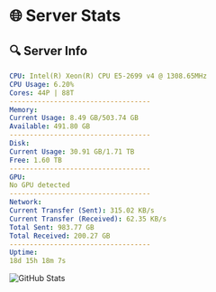 # 🌐 Server Stats
## 🔍 Server Info
```yaml
CPU: Intel(R) Xeon(R) CPU E5-2699 v4 @ 1308.65MHz
CPU Usage: 6.20%
Cores: 44P | 88T
-----------------------------------
Memory:
Current Usage: 8.49 GB/503.74 GB
Available: 491.80 GB
-----------------------------------
Disk:
Current Usage: 30.91 GB/1.71 TB
Free: 1.60 TB
-----------------------------------
GPU:
No GPU detected
-----------------------------------
Network:
Current Transfer (Sent): 315.02 KB/s
Current Transfer (Received): 62.35 KB/s
Total Sent: 983.77 GB
Total Received: 200.27 GB
-----------------------------------
Uptime:
18d 15h 18m 7s
```
![GitHub Stats](https://img.shields.io/badge/Updated-2025-05-08_08:26:55-blue)